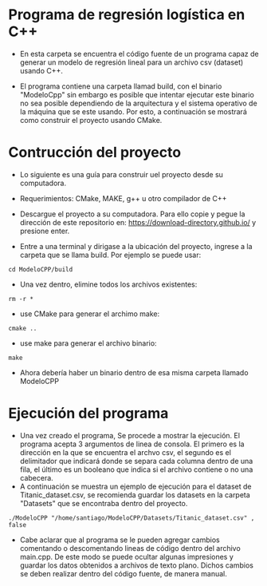 # **Programa de regresión logística en C++**

* En esta carpeta se encuentra el código fuente de un programa capaz de generar un modelo de regresión lineal para un archivo csv (dataset) usando C++.

* El programa contiene una carpeta llamad build, con el binario "ModeloCpp" sin embargo es posible que intentar ejecutar este binario no sea posible dependiendo
de la arquitectura y el sistema operativo de la máquina que se este usando. Por esto, a continuación se mostrará como construir el proyecto usando CMake.

# **Contrucción del proyecto**

* Lo siguiente es una guía para construir uel proyecto desde su computadora.

* Requerimientos: CMake, MAKE, g++ u otro compilador de C++

* Descargue el proyecto a su computadora. Para ello copie y pegue la dirección de este repositorio en: https://download-directory.github.io/ y presione enter.

* Entre a una terminal y dirigase a la ubicación del proyecto, ingrese a la carpeta que se llama build. Por ejemplo se puede usar:

```
cd ModeloCPP/build
```

* Una vez dentro, elimine todos los archivos existentes:

```
rm -r *
```

* use CMake para generar el archimo make:

```
cmake ..
```
* use make para generar el archivo binario:

```
make
```
* Ahora debería haber un binario dentro de esa misma carpeta llamado ModeloCPP

# **Ejecución del programa**

* Una vez creado el programa, Se procede a mostrar la ejecución. El programa acepta 3 argumentos de linea de consola. El primero es la dirección en la que se encuentra el archvo csv, el segundo es el delimitador que indicará donde se separa cada columna dentro de una fila, el último es un booleano que indica si el archivo contiene o no una cabecera.
* A continuación se muestra un ejemplo de ejecución para el dataset de Titanic_dataset.csv, se recomienda guardar los datasets en la carpeta "Datasets" que se encontraba dentro del proyecto.
```
./ModeloCPP "/home/santiago/ModeloCPP/Datasets/Titanic_dataset.csv" , false
```

* Cabe aclarar que al programa se le pueden agregar cambios comentando o descomentando lineas de código dentro del archivo main.cpp. De este modo se puede ocultar algunas impresiones y guardar los datos obtenidos a archivos de texto plano. Dichos cambios se deben realizar dentro del código fuente, de manera manual.
